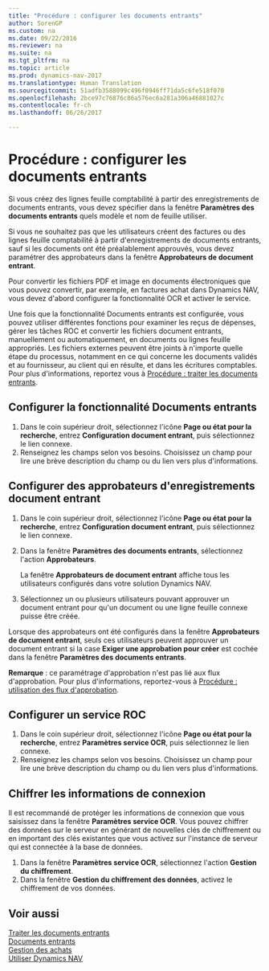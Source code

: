 ```yaml
---
title: "Procédure : configurer les documents entrants"
author: SorenGP
ms.custom: na
ms.date: 09/22/2016
ms.reviewer: na
ms.suite: na
ms.tgt_pltfrm: na
ms.topic: article
ms.prod: dynamics-nav-2017
ms.translationtype: Human Translation
ms.sourcegitcommit: 51adfb3588099c496f0946ff71da5c6fe518f070
ms.openlocfilehash: 2bce97c76876c86a576ec6a281a306a46881027c
ms.contentlocale: fr-ch
ms.lasthandoff: 06/26/2017

---
```


# <a name="how-to-set-up-incoming-documents"></a>Procédure : configurer les documents entrants
Si vous créez des lignes feuille comptabilité à partir des enregistrements de documents entrants, vous devez spécifier dans la fenêtre **Paramètres des documents entrants** quels modèle et nom de feuille utiliser.

Si vous ne souhaitez pas que les utilisateurs créent des factures ou des lignes feuille comptabilité à partir d'enregistrements de documents entrants, sauf si les documents ont été préalablement approuvés, vous devez paramétrer des approbateurs dans la fenêtre **Approbateurs de document entrant**.

Pour convertir les fichiers PDF et image en documents électroniques que vous pouvez convertir, par exemple, en factures achat dans Dynamics NAV, vous devez d'abord configurer la fonctionnalité OCR et activer le service.

Une fois que la fonctionnalité Documents entrants est configurée, vous pouvez utiliser différentes fonctions pour examiner les reçus de dépenses, gérer les tâches ROC et convertir les fichiers document entrants, manuellement ou automatiquement, en documents ou lignes feuille appropriés. Les fichiers externes peuvent être joints à n'importe quelle étape du processus, notamment en ce qui concerne les documents validés et au fournisseur, au client qui en résulte, et dans les écritures comptables. Pour plus d'informations, reportez vous à [Procédure : traiter les documents entrants](across-process-income-documents.md).

## <a name="to-set-up-the-incoming-documents-feature"></a>Configurer la fonctionnalité Documents entrants
1. Dans le coin supérieur droit, sélectionnez l'icône **Page ou état pour la recherche**, entrez **Configuration document entrant**, puis sélectionnez le lien connexe.
2. Renseignez les champs selon vos besoins. Choisissez un champ pour lire une brève description du champ ou du lien vers plus d'informations.

## <a name="to-set-up-approvers-of-incoming-document-records"></a>Configurer des approbateurs d'enregistrements document entrant
1. Dans le coin supérieur droit, sélectionnez l'icône **Page ou état pour la recherche**, entrez **Configuration document entrant**, puis sélectionnez le lien connexe.  
2. Dans la fenêtre **Paramètres des documents entrants**, sélectionnez l'action **Approbateurs**.

    La fenêtre **Approbateurs de document entrant** affiche tous les utilisateurs configurés dans votre solution Dynamics NAV.  
3. Sélectionnez un ou plusieurs utilisateurs pouvant approuver un document entrant pour qu'un document ou une ligne feuille connexe puisse être créée.

Lorsque des approbateurs ont été configurés dans la fenêtre **Approbateurs de document entrant**, seuls ces utilisateurs peuvent approuver un document entrant si la case **Exiger une approbation pour créer** est cochée dans la fenêtre **Paramètres des documents entrants**.

**Remarque** : ce paramétrage d'approbation n'est pas lié aux flux d'approbation. Pour plus d'informations, reportez-vous à [Procédure : utilisation des flux d'approbation](across-how-use-approval-workflows.md).

## <a name="to-set-up-an-ocr-service"></a>Configurer un service ROC
1. Dans le coin supérieur droit, sélectionnez l'icône **Page ou état pour la recherche**, entrez **Paramètres service OCR**, puis sélectionnez le lien connexe.
2. Renseignez les champs selon vos besoins. Choisissez un champ pour lire une brève description du champ ou du lien vers plus d'informations.


## <a name="to-encrypt-your-login-information"></a>Chiffrer les informations de connexion
Il est recommandé de protéger les informations de connexion que vous saisissez dans la fenêtre **Paramètres service OCR**. Vous pouvez chiffrer des données sur le serveur en générant de nouvelles clés de chiffrement ou en important des clés existantes que vous activez sur l'instance de serveur qui est connectée à la base de données.

1. Dans la fenêtre **Paramètres service OCR**, sélectionnez l'action **Gestion du chiffrement**.
2. Dans la fenêtre **Gestion du chiffrement des données**, activez le chiffrement de vos données.

## <a name="see-also"></a>Voir aussi  
[Traiter les documents entrants](across-process-income-documents.md)  
[Documents entrants](across-income-documents.md)  
[Gestion des achats](purchasing-manage-purchasing.md)  
[Utiliser Dynamics NAV](ui-work-product.md)

